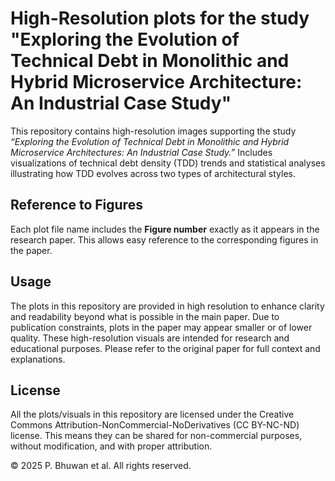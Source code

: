 # High-Resolution plots for the study "Exploring the Evolution of Technical Debt in Monolithic and Hybrid Microservice Architecture: An Industrial Case Study"

This repository contains high-resolution images supporting the study *“Exploring the Evolution of Technical Debt in Monolithic and Hybrid Microservice Architectures: An Industrial Case Study.”* Includes visualizations of technical debt density (TDD) trends and statistical analyses illustrating how TDD evolves across two types of architectural styles.

## Reference to Figures
Each plot file name includes the **Figure number** exactly as it appears in the research paper. This allows easy reference to the corresponding figures in the paper.

## Usage
The plots in this repository are provided in high resolution to enhance clarity and readability beyond what is possible in the main paper. Due to publication constraints, plots in the paper may appear smaller or of lower quality. These high-resolution visuals are intended for research and educational purposes. Please refer to the original paper for full context and explanations.

## License
All the plots/visuals in this repository are licensed under the Creative Commons Attribution-NonCommercial-NoDerivatives (CC BY-NC-ND) license. This means they can be shared for non-commercial purposes, without modification, and with proper attribution.

© 2025 P. Bhuwan et al. All rights reserved.
